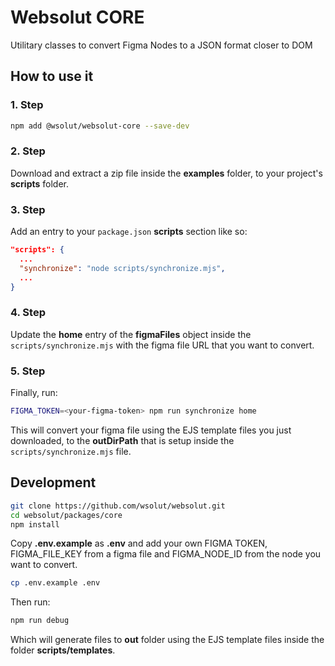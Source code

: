 # Websolut CORE

Utilitary classes to convert Figma Nodes to a JSON format closer to DOM

## How to use it

### 1. Step

```bash
npm add @wsolut/websolut-core --save-dev
```

### 2. Step

Download and extract a zip file inside the **examples** folder, to your project's **scripts** folder.

### 3. Step

Add an entry to your ```package.json``` **scripts** section like so:

```json
"scripts": {
  ...
  "synchronize": "node scripts/synchronize.mjs",
  ...
}
```

### 4. Step

Update the **home** entry of the **figmaFiles** object inside the ```scripts/synchronize.mjs``` with the figma file URL that you want to convert.

### 5. Step

Finally, run:

```bash
FIGMA_TOKEN=<your-figma-token> npm run synchronize home
```

This will convert your figma file using the EJS template files you just downloaded, to the **outDirPath** that is setup inside the ```scripts/synchronize.mjs``` file.

## Development

```bash
git clone https://github.com/wsolut/websolut.git
cd websolut/packages/core
npm install
```

Copy **.env.example** as **.env** and add your own FIGMA TOKEN, FIGMA_FILE_KEY from a figma file and FIGMA_NODE_ID from the node you want to convert.

```bash
cp .env.example .env
```

Then run:

```bash
npm run debug
```

Which will generate files to **out** folder using the EJS template files inside the folder **scripts/templates**.
